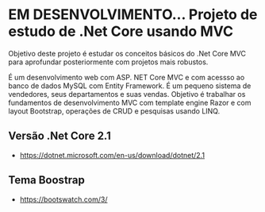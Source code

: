# EM DESENVOLVIMENTO... Projeto de estudo de .Net Core usando MVC

Objetivo deste projeto é estudar os conceitos básicos do .Net Core MVC para aprofundar posteriormente com projetos mais robustos.

É um desenvolvimento web com ASP. NET Core MVC e com acessso ao banco de dados MySQL com Entity Framework. É um pequeno sistema de vendedores, seus departamentos e suas vendas. Objetivo é trabalhar os fundamentos de desenvolvimento MVC com template engine Razor e com layout Bootstrap, operações de CRUD e pesquisas usando LINQ.

## Versão .Net Core 2.1
* https://dotnet.microsoft.com/en-us/download/dotnet/2.1

## Tema Boostrap
* https://bootswatch.com/3/
